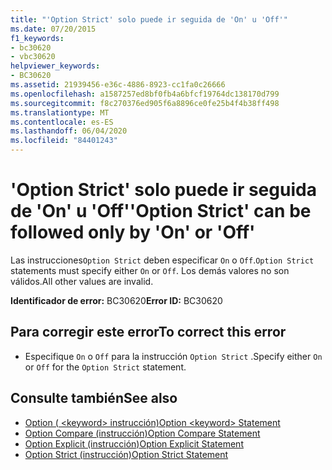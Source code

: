 ```yaml
---
title: "'Option Strict' solo puede ir seguida de 'On' u 'Off'"
ms.date: 07/20/2015
f1_keywords:
- bc30620
- vbc30620
helpviewer_keywords:
- BC30620
ms.assetid: 21939456-e36c-4886-8923-cc1fa0c26666
ms.openlocfilehash: a1587257ed8bf0fb4a6bfcf19764dc138170d799
ms.sourcegitcommit: f8c270376ed905f6a8896ce0fe25b4f4b38ff498
ms.translationtype: MT
ms.contentlocale: es-ES
ms.lasthandoff: 06/04/2020
ms.locfileid: "84401243"
---
```

# <a name="option-strict-can-be-followed-only-by-on-or-off"></a><span data-ttu-id="269f0-102">'Option Strict' solo puede ir seguida de 'On' u 'Off'</span><span class="sxs-lookup"><span data-stu-id="269f0-102">'Option Strict' can be followed only by 'On' or 'Off'</span></span>
<span data-ttu-id="269f0-103">Las instrucciones`Option Strict` deben especificar `On` o `Off`.</span><span class="sxs-lookup"><span data-stu-id="269f0-103">`Option Strict` statements must specify either `On` or `Off`.</span></span> <span data-ttu-id="269f0-104">Los demás valores no son válidos.</span><span class="sxs-lookup"><span data-stu-id="269f0-104">All other values are invalid.</span></span>  
  
 <span data-ttu-id="269f0-105">**Identificador de error:** BC30620</span><span class="sxs-lookup"><span data-stu-id="269f0-105">**Error ID:** BC30620</span></span>  
  
## <a name="to-correct-this-error"></a><span data-ttu-id="269f0-106">Para corregir este error</span><span class="sxs-lookup"><span data-stu-id="269f0-106">To correct this error</span></span>  
  
- <span data-ttu-id="269f0-107">Especifique `On` o `Off` para la instrucción `Option Strict` .</span><span class="sxs-lookup"><span data-stu-id="269f0-107">Specify either `On` or `Off` for the `Option Strict` statement.</span></span>  
  
## <a name="see-also"></a><span data-ttu-id="269f0-108">Consulte también</span><span class="sxs-lookup"><span data-stu-id="269f0-108">See also</span></span>

- [<span data-ttu-id="269f0-109">Option ( \<keyword> instrucción)</span><span class="sxs-lookup"><span data-stu-id="269f0-109">Option \<keyword> Statement</span></span>](../language-reference/statements/option-keyword-statement.md)
- [<span data-ttu-id="269f0-110">Option Compare (instrucción)</span><span class="sxs-lookup"><span data-stu-id="269f0-110">Option Compare Statement</span></span>](../language-reference/statements/option-compare-statement.md)
- [<span data-ttu-id="269f0-111">Option Explicit (instrucción)</span><span class="sxs-lookup"><span data-stu-id="269f0-111">Option Explicit Statement</span></span>](../language-reference/statements/option-explicit-statement.md)
- [<span data-ttu-id="269f0-112">Option Strict (instrucción)</span><span class="sxs-lookup"><span data-stu-id="269f0-112">Option Strict Statement</span></span>](../language-reference/statements/option-strict-statement.md)
